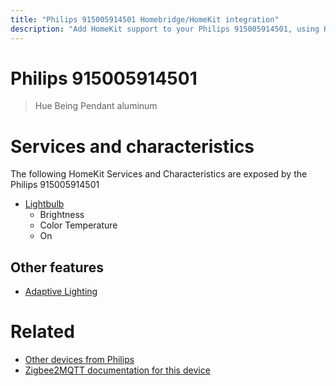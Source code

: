 ```yaml
---
title: "Philips 915005914501 Homebridge/HomeKit integration"
description: "Add HomeKit support to your Philips 915005914501, using Homebridge, Zigbee2MQTT and homebridge-z2m."
---
```

<!---
This file has been GENERATED using src/docgen/docgen.ts
DO NOT EDIT THIS FILE MANUALLY!
-->
# Philips 915005914501
> Hue Being Pendant aluminum


# Services and characteristics
The following HomeKit Services and Characteristics are exposed by
the Philips 915005914501

* [Lightbulb](../../light.md)
  * Brightness
  * Color Temperature
  * On

## Other features
* [Adaptive Lighting](../../light.md)

# Related
* [Other devices from Philips](../index.md#philips)
* [Zigbee2MQTT documentation for this device](https://www.zigbee2mqtt.io/devices/915005914501.html)